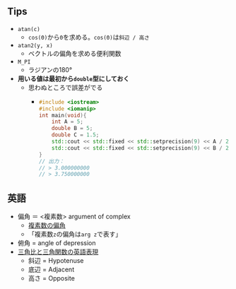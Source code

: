 ## Tips
- `atan(c)`
  - `cos(Θ)`から`Θ`を求める。`cos(Θ)`は`斜辺 / 高さ`
- `atan2(y, x)`
  - ベクトルの偏角を求める便利関数
- `M_PI`
  - ラジアンの180°
- **用いる値は最初から`double`型にしておく**
  - 思わぬところで誤差がでる
    - ```cpp
      #include <iostream>
      #include <iomanip>
      int main(void){
          int A = 5;
          double B = 5;
          double C = 1.5;
          std::cout << std::fixed << std::setprecision(9) << A / 2 * C << std::endl;
          std::cout << std::fixed << std::setprecision(9) << B / 2 * C << std::endl;
      }
      // 出力：
      // > 3.000000000
      // > 3.750000000
      ```
## 英語
- 偏角 ＝ <複素数> argument of complex
  - [複素数の偏角](https://ja.wikipedia.org/wiki/%E8%A4%87%E7%B4%A0%E6%95%B0%E3%81%AE%E5%81%8F%E8%A7%92)
  - 「複素数`z`の偏角は`arg z`で表す」
- 俯角 = angle of depression
- [三角比と三角関数の英語表現](https://www.optics-words.com/english_for_science/trigonometric_function.html)
  - 斜辺 = Hypotenuse
  - 底辺 = Adjacent
  - 高さ = Opposite